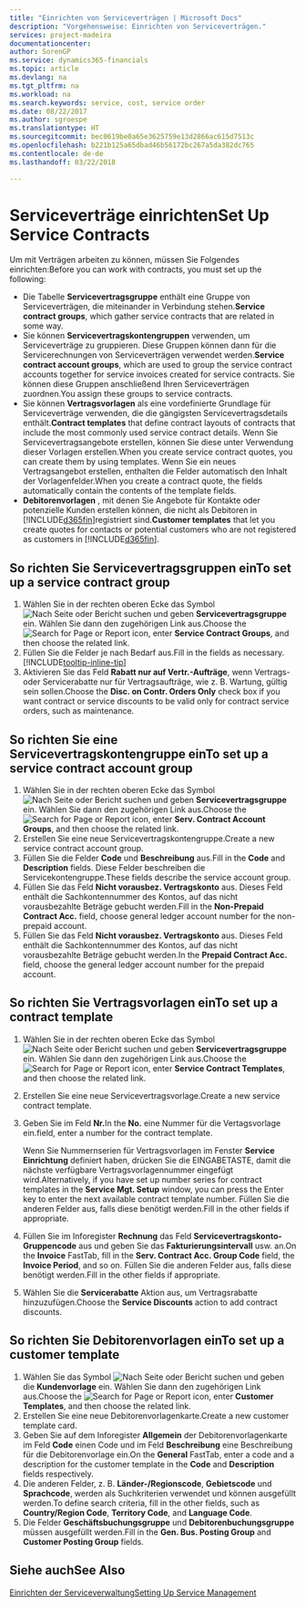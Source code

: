 ```yaml
---
title: "Einrichten von Serviceverträgen | Microsoft Docs"
description: "Vorgehensweise: Einrichten von Serviceverträgen."
services: project-madeira
documentationcenter: 
author: SorenGP
ms.service: dynamics365-financials
ms.topic: article
ms.devlang: na
ms.tgt_pltfrm: na
ms.workload: na
ms.search.keywords: service, cost, service order
ms.date: 08/22/2017
ms.author: sgroespe
ms.translationtype: HT
ms.sourcegitcommit: bec0619be0a65e3625759e13d2866ac615d7513c
ms.openlocfilehash: b221b125a65dbad46b56172bc267a5da382dc765
ms.contentlocale: de-de
ms.lasthandoff: 03/22/2018

---
```


# <a name="set-up-service-contracts"></a><span data-ttu-id="4616b-103">Serviceverträge einrichten</span><span class="sxs-lookup"><span data-stu-id="4616b-103">Set Up Service Contracts</span></span>
<span data-ttu-id="4616b-104">Um mit Verträgen arbeiten zu können, müssen Sie Folgendes einrichten:</span><span class="sxs-lookup"><span data-stu-id="4616b-104">Before you can work with contracts, you must set up the following:</span></span> 

* <span data-ttu-id="4616b-105">Die Tabelle **Servicevertragsgruppe** enthält eine Gruppe von Serviceverträgen, die miteinander in Verbindung stehen.</span><span class="sxs-lookup"><span data-stu-id="4616b-105">**Service contract groups**, which gather service contracts that are related in some way.</span></span>
* <span data-ttu-id="4616b-106">Sie können **Servicevertragskontengruppen** verwenden, um Serviceverträge zu gruppieren. Diese Gruppen können dann für die Servicerechnungen von Serviceverträgen verwendet werden.</span><span class="sxs-lookup"><span data-stu-id="4616b-106">**Service contract account groups**, which are used to group the service contract accounts together for service invoices created for service contracts.</span></span> <span data-ttu-id="4616b-107">Sie können diese Gruppen anschließend Ihren Serviceverträgen zuordnen.</span><span class="sxs-lookup"><span data-stu-id="4616b-107">You assign these groups to service contracts.</span></span>  
* <span data-ttu-id="4616b-108">Sie können **Vertragsvorlagen** als eine vordefinierte Grundlage für Serviceverträge verwenden, die die gängigsten Servicevertragsdetails enthält.</span><span class="sxs-lookup"><span data-stu-id="4616b-108">**Contract templates** that define contract layouts of contracts that include the most commonly used service contract details.</span></span> <span data-ttu-id="4616b-109">Wenn Sie Servicevertragsangebote erstellen, können Sie diese unter Verwendung dieser Vorlagen erstellen.</span><span class="sxs-lookup"><span data-stu-id="4616b-109">When you create service contract quotes, you can create them by using templates.</span></span> <span data-ttu-id="4616b-110">Wenn Sie ein neues Vertragsangebot erstellen, enthalten die Felder automatisch den Inhalt der Vorlagenfelder.</span><span class="sxs-lookup"><span data-stu-id="4616b-110">When you create a contract quote, the fields automatically contain the contents of the template fields.</span></span>
* <span data-ttu-id="4616b-111">**Debitorenvorlagen** , mit denen Sie Angebote für Kontakte oder potenzielle Kunden erstellen können, die nicht als Debitoren in [!INCLUDE[d365fin](includes/d365fin_md.md)]registriert sind.</span><span class="sxs-lookup"><span data-stu-id="4616b-111">**Customer templates** that let you create quotes for contacts or potential customers who are not registered as customers in [!INCLUDE[d365fin](includes/d365fin_md.md)].</span></span>  

## <a name="to-set-up-a-service-contract-group"></a><span data-ttu-id="4616b-112">So richten Sie Servicevertragsgruppen ein</span><span class="sxs-lookup"><span data-stu-id="4616b-112">To set up a service contract group</span></span>  
1. <span data-ttu-id="4616b-113">Wählen Sie in der rechten oberen Ecke das Symbol ![Nach Seite oder Bericht suchen](media/ui-search/search_small.png "Nach Seite oder Bericht suchen") und geben **Servicevertragsgruppe** ein. Wählen Sie dann den zugehörigen Link aus.</span><span class="sxs-lookup"><span data-stu-id="4616b-113">Choose the ![Search for Page or Report](media/ui-search/search_small.png "Search for Page or Report icon") icon, enter **Service Contract Groups**, and then choose the related link.</span></span>  
2. <span data-ttu-id="4616b-114">Füllen Sie die Felder je nach Bedarf aus.</span><span class="sxs-lookup"><span data-stu-id="4616b-114">Fill in the fields as necessary.</span></span> [!INCLUDE[tooltip-inline-tip](includes/tooltip-inline-tip_md.md)]
3. <span data-ttu-id="4616b-115">Aktivieren Sie das Feld **Rabatt nur auf Vertr.-Aufträge**, wenn Vertrags- oder Servicerabatte nur für Vertragsaufträge, wie z. B. Wartung, gültig sein sollen.</span><span class="sxs-lookup"><span data-stu-id="4616b-115">Choose the **Disc. on Contr. Orders Only** check box if you want contract or service discounts to be valid only for contract service orders, such as maintenance.</span></span>  

## <a name="to-set-up-a-service-contract-account-group"></a><span data-ttu-id="4616b-116">So richten Sie eine Servicevertragskontengruppe ein</span><span class="sxs-lookup"><span data-stu-id="4616b-116">To set up a service contract account group</span></span>  
1. <span data-ttu-id="4616b-117">Wählen Sie in der rechten oberen Ecke das Symbol ![Nach Seite oder Bericht suchen](media/ui-search/search_small.png "Nach Seite oder Bericht suchen") und geben **Servicevertragsgruppe** ein. Wählen Sie dann den zugehörigen Link aus.</span><span class="sxs-lookup"><span data-stu-id="4616b-117">Choose the ![Search for Page or Report](media/ui-search/search_small.png "Search for Page or Report icon") icon, enter **Serv. Contract Account Groups**, and then choose the related link.</span></span>  
2. <span data-ttu-id="4616b-118">Erstellen Sie eine neue Servicevertragskontengruppe.</span><span class="sxs-lookup"><span data-stu-id="4616b-118">Create a new service contract account group.</span></span>   
3. <span data-ttu-id="4616b-119">Füllen Sie die Felder **Code** und **Beschreibung** aus.</span><span class="sxs-lookup"><span data-stu-id="4616b-119">Fill in the **Code** and **Description** fields.</span></span> <span data-ttu-id="4616b-120">Diese Felder beschreiben die Servicekontengruppe.</span><span class="sxs-lookup"><span data-stu-id="4616b-120">These fields describe the service account group.</span></span>  
4. <span data-ttu-id="4616b-121">Füllen Sie das Feld **Nicht vorausbez. Vertragskonto** aus. Dieses Feld enthält die Sachkontennummer des Kontos, auf das nicht vorausbezahlte Beträge gebucht werden.</span><span class="sxs-lookup"><span data-stu-id="4616b-121">Fill in the **Non-Prepaid Contract Acc.** field, choose general ledger account number for the non-prepaid account.</span></span>  
5. <span data-ttu-id="4616b-122">Füllen Sie das Feld **Nicht vorausbez. Vertragskonto** aus. Dieses Feld enthält die Sachkontennummer des Kontos, auf das nicht vorausbezahlte Beträge gebucht werden.</span><span class="sxs-lookup"><span data-stu-id="4616b-122">In the **Prepaid Contract Acc.** field, choose the general ledger account number for the prepaid account.</span></span>  

## <a name="to-set-up-a-contract-template"></a><span data-ttu-id="4616b-123">So richten Sie Vertragsvorlagen ein</span><span class="sxs-lookup"><span data-stu-id="4616b-123">To set up a contract template</span></span>  
1. <span data-ttu-id="4616b-124">Wählen Sie in der rechten oberen Ecke das Symbol ![Nach Seite oder Bericht suchen](media/ui-search/search_small.png "Nach Seite oder Bericht suchen") und geben **Servicevertragsgruppe** ein. Wählen Sie dann den zugehörigen Link aus.</span><span class="sxs-lookup"><span data-stu-id="4616b-124">Choose the ![Search for Page or Report](media/ui-search/search_small.png "Search for Page or Report icon") icon, enter **Service Contract Templates**, and then choose the related link.</span></span>  
2. <span data-ttu-id="4616b-125">Erstellen Sie eine neue Servicevertragsvorlage.</span><span class="sxs-lookup"><span data-stu-id="4616b-125">Create a new service contract template.</span></span>  
3. <span data-ttu-id="4616b-126">Geben Sie im Feld **Nr.**</span><span class="sxs-lookup"><span data-stu-id="4616b-126">In the **No.**</span></span> <span data-ttu-id="4616b-127">eine Nummer für die Vertagsvorlage ein.</span><span class="sxs-lookup"><span data-stu-id="4616b-127">field, enter a number for the contract template.</span></span>  
  
     <span data-ttu-id="4616b-128">Wenn Sie Nummernserien für Vertragsvorlagen im Fenster **Service Einrichtung** definiert haben, drücken Sie die EINGABETASTE, damit die nächste verfügbare Vertragsvorlagennummer eingefügt wird.</span><span class="sxs-lookup"><span data-stu-id="4616b-128">Alternatively, if you have set up number series for contract templates in the **Service Mgt. Setup** window, you can press the Enter key to enter the next available contract template number.</span></span> <span data-ttu-id="4616b-129">Füllen Sie die anderen Felder aus, falls diese benötigt werden.</span><span class="sxs-lookup"><span data-stu-id="4616b-129">Fill in the other fields if appropriate.</span></span>  
  
4. <span data-ttu-id="4616b-130">Füllen Sie im Inforegister **Rechnung** das Feld **Servicevertragskonto-Gruppencode** aus und geben Sie das **Fakturierungsintervall** usw. an.</span><span class="sxs-lookup"><span data-stu-id="4616b-130">On the **Invoice** FastTab, fill in the **Serv. Contract Acc. Group Code** field, the **Invoice Period**, and so on.</span></span> <span data-ttu-id="4616b-131">Füllen Sie die anderen Felder aus, falls diese benötigt werden.</span><span class="sxs-lookup"><span data-stu-id="4616b-131">Fill in the other fields if appropriate.</span></span>  
5. <span data-ttu-id="4616b-132">Wählen Sie die **Servicerabatte** Aktion aus, um Vertragsrabatte hinzuzufügen.</span><span class="sxs-lookup"><span data-stu-id="4616b-132">Choose the **Service Discounts** action to add contract discounts.</span></span>  

## <a name="to-set-up-a-customer-template"></a><span data-ttu-id="4616b-133">So richten Sie Debitorenvorlagen ein</span><span class="sxs-lookup"><span data-stu-id="4616b-133">To set up a customer template</span></span>  
1. <span data-ttu-id="4616b-134">Wählen Sie das Symbol ![Nach Seite oder Bericht suchen](media/ui-search/search_small.png "Nach Seite oder Bericht suchen") und geben die **Kundenvorlage** ein. Wählen Sie dann den zugehörigen Link aus.</span><span class="sxs-lookup"><span data-stu-id="4616b-134">Choose the ![Search for Page or Report](media/ui-search/search_small.png "Search for Page or Report icon") icon, enter **Customer Templates**, and then choose the related link.</span></span>  
2. <span data-ttu-id="4616b-135">Erstellen Sie eine neue Debitorenvorlagenkarte.</span><span class="sxs-lookup"><span data-stu-id="4616b-135">Create a new customer template card.</span></span>  
3. <span data-ttu-id="4616b-136">Geben Sie auf dem Inforegister **Allgemein** der Debitorenvorlagenkarte im Feld **Code** einen Code und im Feld **Beschreibung** eine Beschreibung für die Debitorenvorlage ein.</span><span class="sxs-lookup"><span data-stu-id="4616b-136">On the **General** FastTab, enter a code and a description for the customer template in the **Code** and **Description** fields respectively.</span></span> 
4. <span data-ttu-id="4616b-137">Die anderen Felder, z. B. **Länder-/Regionscode**, **Gebietscode** und **Sprachcode**, werden als Suchkriterien verwendet und können ausgefüllt werden.</span><span class="sxs-lookup"><span data-stu-id="4616b-137">To define search criteria, fill in the other fields, such as **Country/Region Code**, **Territory Code**, and **Language Code**.</span></span>  
5. <span data-ttu-id="4616b-138">Die Felder **Geschäftsbuchungsgruppe** und **Debitorenbuchungsgruppe** müssen ausgefüllt werden.</span><span class="sxs-lookup"><span data-stu-id="4616b-138">Fill in the **Gen. Bus. Posting Group** and **Customer Posting Group** fields.</span></span>  

## <a name="see-also"></a><span data-ttu-id="4616b-139">Siehe auch</span><span class="sxs-lookup"><span data-stu-id="4616b-139">See Also</span></span>
[<span data-ttu-id="4616b-140">Einrichten der Serviceverwaltung</span><span class="sxs-lookup"><span data-stu-id="4616b-140">Setting Up Service Management</span></span>](service-setup-service.md)
